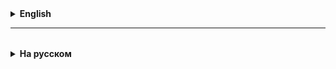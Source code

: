 <details>
  <summary style="cursor: pointer;"><b>English</b></summary>

# Stream API
Functional Streams can be created for any iterable object. Stream is a sequence of operations
over the elements of the iterable object.

With the advent of Java 8, the Stream API allowed programmers to write in much shorter time what previously took a lot of time.
lines of code, namely, to simplify working with data sets, in particular, to simplify operations:
- filtration,
- sorting,
- transformation,
- and other manipulations with data.

Streams consist of **intermediate** and **terminal** operations.
There can be several intermediate operations and they always return the stream type.
There can only be one terminal operation, and it is placed at the end of the stream.
A terminal operation returns the result of the entire stream.

Stream "lazy". That is, the stream will start working only when a terminal operation is added to it.

If the stream, “on the conveyor belt,” contains objects that, in turn, are iterable,
then, using the intermediate flatMap method, you can “shak out” the contents of these objects. In this case
Then the contents of the objects will move along the conveyor.

The terminal method **collect** can collect the contents of the stream into the structure we need. For this he needs
pass an object implementing the Collector interface. In practice, implement the Collector interface yourself
This is rarely necessary, because the Collectors class has many methods that return various collectors. For example,
using Collectors.toList(), you can get a collector that collects stream elements into a list, and using
Collectors.toSet() - to set.

Collectors.groupingBy allows you to group stream elements into a map according to a key that is determined
corresponding function. In this case, elements corresponding to one key are collected by default into a sheet.

Collectors.groupingBy has overloads. For example, instead of the default sheet, as value
you can use the result of the work of some collector.

For details about the stream's operation scheme and basic operations, see the presentation.

[Functional Programming in Java](https://github.com/ait-tr/cohort34.3/blob/main/basic_programming/lesson_58/FP.pdf)

Useful articles:
https://javarush.com/groups/posts/2203-stream-api
https://metanit.com/java/tutorial/10.1.php

</details>

<hr>

<details style="padding-top: 18px">
  <summary style="cursor: pointer;"><b>На русском</b></summary>

# Stream API
Functional Streams можно создать для любого итерируемого объекта. Стрим это последовательность операций
над элементами итерируемого объекта.

С появлением Java 8 Stream API позволило программистам писать существенно короче то, что раньше занимало много
строк кода, а именно — упростить работу с наборами данных, в частности, упростить операции:
- фильтрации,
- сортировки,
- преобразование,
- и другие манипуляции с данными.

Стримы состоят из **промежуточных** и **терминальных** операций.
Промежуточных операций может быть несколько и они всегда возвращают тип стрим.
Терминальная операция может быть только одна, и она помещается в конец стрима.
Терминальная операция возвращает результат работы всего стрима.

Стрим "ленивый". Т. е. стрим начнет работать, только когда к нему будет добавлена терминальная операция.

Если в стриме, "на конвеере", оказываются объекты, которые в свою очередь являются итерируемыми,
то при помощи промежуточного метода flatMap можно "вытрусить" содержимое этих объектов. В таком случае
далее "по конвееру" будет двигаться уже содержимое объектов.

Терминальный метод **collect** может собрать содержимое стрима в нужную нам структуру. Для этого ему надо
передать объект имплементирующий интерфейс Collector. На практике имплементировать самим интерфейс Collector
приходится редко, т. к. в классе Collectors есть много методов возвращающих разнообразные коллекторы. Например,
при помощи Collectors.toList(), можно получить коллектор собирающий элементы стрима в лист, а при помощи
Collectors.toSet() - в сет.

Collectors.groupingBy позволяет сгруппировать элементы стрима в мапу, по ключу, который определяется
соответствующей функцией. При этом элементы соответствующие одному ключу собираются по умолчанию в лист.

У Collectors.groupingBy есть перегруженные варианты. Например, вместо дефолтного листа, в качестве value
можно использовать результат работы какого-нибудь коллектора.

Подробно о схеме работы стрима и основных операциях, смотрите в презентации.

[Functional Programming in Java](https://github.com/ait-tr/cohort34.3/blob/main/basic_programming/lesson_58/FP.pdf)

Полезные статьи:
https://javarush.com/groups/posts/2203-stream-api
https://metanit.com/java/tutorial/10.1.php

</details>






